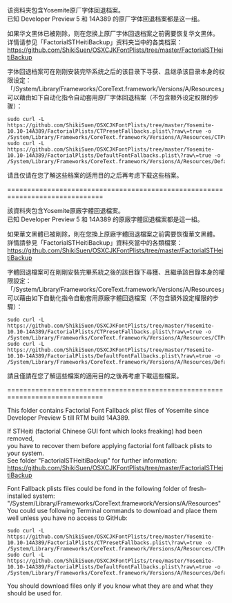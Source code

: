 该资料夹包含Yosemite原厂字体回退档案。<br>
已知 Developer Preview 5 和 14A389 的原厂字体回退档案都是这一组。<br>

如果华文黑体已被刚除，则在您换上原厂字体回退档案之前需要恢复华文黑体。<br>
详情请参见「FactorialSTHeitiBackup」资料夹当中的各类档案：<br>
https://github.com/ShikiSuen/OSXCJKFontPlists/tree/master/FactorialSTHeitiBackup<br>

字体回退档案可在刚刚安装完毕系统之后的该目录下寻获、且继承该目录本身的权限设定：<br>
「/System/Library/Frameworks/CoreText.framework/Versions/A/Resources」<br>
可以藉由如下自动化指令自动套用原厂字体回退档案（不包含额外设定权限的步骤）：<br>
<pre><code>sudo curl -L https://github.com/ShikiSuen/OSXCJKFontPlists/tree/master/Yosemite-10.10-14A389/FactorialPlists/CTPresetFallbacks.plist\?raw\=true -o /System/Library/Frameworks/CoreText.framework/Versions/A/Resources/CTPresetFallbacks.plist
sudo curl -L https://github.com/ShikiSuen/OSXCJKFontPlists/tree/master/Yosemite-10.10-14A389/FactorialPlists/DefaultFontFallbacks.plist\?raw\=true -o /System/Library/Frameworks/CoreText.framework/Versions/A/Resources/DefaultFontFallbacks.plist</code></pre>

请且仅请在您了解这些档案的适用目的之后再考虑下载这些档案。<br>

==============================================================================<br>

該資料夾包含Yosemite原廠字體回退檔案。<br>
已知 Developer Preview 5 和 14A389 的原廠字體回退檔案都是這一組。<br>

如果華文黑體已被剛除，則在您換上原廠字體回退檔案之前需要恢復華文黑體。<br>
詳情請參見「FactorialSTHeitiBackup」資料夾當中的各類檔案：<br>
https://github.com/ShikiSuen/OSXCJKFontPlists/tree/master/FactorialSTHeitiBackup<br>

字體回退檔案可在剛剛安裝完畢系統之後的該目錄下尋獲、且繼承該目錄本身的權限設定：<br>
「/System/Library/Frameworks/CoreText.framework/Versions/A/Resources」<br>
可以藉由如下自動化指令自動套用原廠字體回退檔案（不包含額外設定權限的步驟）：<br>
<pre><code>sudo curl -L https://github.com/ShikiSuen/OSXCJKFontPlists/tree/master/Yosemite-10.10-14A389/FactorialPlists/CTPresetFallbacks.plist\?raw\=true -o /System/Library/Frameworks/CoreText.framework/Versions/A/Resources/CTPresetFallbacks.plist
sudo curl -L https://github.com/ShikiSuen/OSXCJKFontPlists/tree/master/Yosemite-10.10-14A389/FactorialPlists/DefaultFontFallbacks.plist\?raw\=true -o /System/Library/Frameworks/CoreText.framework/Versions/A/Resources/DefaultFontFallbacks.plist</code></pre>

請且僅請在您了解這些檔案的適用目的之後再考慮下載這些檔案。<br>

==============================================================================<br>

This folder contains Factorial Font Fallback plist files of Yosemite since Developer Preview 5 till RTM build 14A389.<br>

If STHeiti (factorial Chinese GUI font which looks freaking) had been removed,<br>
you have to recover them before applying factorial font fallback plists to your system.<br>
See folder "FactorialSTHeitiBackup" for further information:<br>
https://github.com/ShikiSuen/OSXCJKFontPlists/tree/master/FactorialSTHeitiBackup<br>

Font Fallback plists files could be fond in the following folder of fresh-installed system:<br>
"/System/Library/Frameworks/CoreText.framework/Versions/A/Resources"<br>
You could use following Terminal commands to download and place them well unless you have no access to GitHub:<br>
<pre><code>sudo curl -L https://github.com/ShikiSuen/OSXCJKFontPlists/tree/master/Yosemite-10.10-14A389/FactorialPlists/CTPresetFallbacks.plist\?raw\=true -o /System/Library/Frameworks/CoreText.framework/Versions/A/Resources/CTPresetFallbacks.plist
sudo curl -L https://github.com/ShikiSuen/OSXCJKFontPlists/tree/master/Yosemite-10.10-14A389/FactorialPlists/DefaultFontFallbacks.plist\?raw\=true -o /System/Library/Frameworks/CoreText.framework/Versions/A/Resources/DefaultFontFallbacks.plist</code></pre>

You should download files only if you know what they are and what they should be used for.<br>